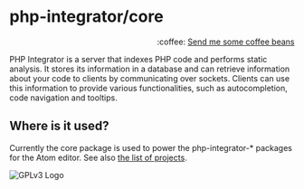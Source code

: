 # php-integrator/core
<p align="right">
:coffee:
<a href="https://www.paypal.com/cgi-bin/webscr?cmd=_s-xclick&hosted_button_id=YKTNLZCRHMRTJ">Send me some coffee beans</a>
</p>

PHP Integrator is a server that indexes PHP code and performs static analysis. It stores its information in a database
and can retrieve information about your code to clients by communicating over sockets. Clients can use this information
to provide various functionalities, such as autocompletion, code navigation and tooltips.

## Where is it used?
Currently the core package is used to power the php-integrator-* packages for the Atom editor. See also
[the list of projects](https://github.com/php-integrator).

![GPLv3 Logo](http://gplv3.fsf.org/gplv3-127x51.png)
